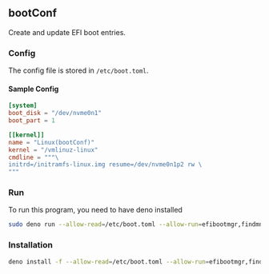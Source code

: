 ## bootConf

Create and update EFI boot entries.

### Config

The config file is stored in `/etc/boot.toml`.

#### Sample Config

```toml
[system]
boot_disk = "/dev/nvme0n1"
boot_part = 1

[[kernel]]
name = "Linux(bootConf)"
kernel = "/vmlinuz-linux"
cmdline = """\
initrd=/initramfs-linux.img resume=/dev/nvme0n1p2 rw \
"""
```

### Run

To run this program, you need to have deno installed
```sh
sudo deno run --allow-read=/etc/boot.toml --allow-run=efibootmgr,findmnt https://github.com/Maan2003/bootConf/raw/master/bootConf.ts
```

### Installation

```sh
deno install -f --allow-read=/etc/boot.toml --allow-run=efibootmgr,findmnt https://github.com/Maan2003/bootConf/raw/master/bootConf.ts
```
